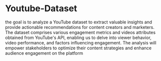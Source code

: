 # Youtube-Dataset
 the goal is to analyze a YouTube dataset to extract
 valuable insights and provide actionable recommendations for content creators
 and marketers. The dataset comprises various engagement metrics and videos
 attributes obtained from YouTube's API, enabling us to delve into viewer
 behavior, video performance, and factors influencing engagement. The analysis
 will empower stakeholders to optimize their content strategies and enhance
 audience engagement on the platform
